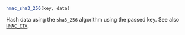 ```julia
hmac_sha3_256(key, data)
```

Hash data using the `sha3_256` algorithm using the passed key. See also [`HMAC_CTX`](@ref).
